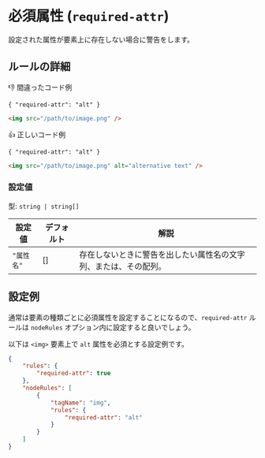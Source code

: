 # 必須属性 (`required-attr`)

設定された属性が要素上に存在しない場合に警告をします。

## ルールの詳細

👎 間違ったコード例

`{ "required-attr": "alt" }`

```html
<img src="/path/to/image.png" />
```

👍 正しいコード例

`{ "required-attr": "alt" }`

```html
<img src="/path/to/image.png" alt="alternative text" />
```

### 設定値

型: `string | string[]`

| 設定値     | デフォルト | 解説                                                             |
| ---------- | ---------- | ---------------------------------------------------------------- |
| `"属性名"` | []         | 存在しないときに警告を出したい属性名の文字列、または、その配列。 |

## 設定例

通常は要素の種類ごとに必須属性を設定することになるので、`required-attr` ルールは `nodeRules` オプション内に設定すると良いでしょう。

以下は `<img>` 要素上で `alt` 属性を必須とする設定例です。

```json
{
	"rules": {
		"required-attr": true
	},
	"nodeRules": [
		{
			"tagName": "img",
			"rules": {
				"required-attr": "alt"
			}
		}
	]
}
```
